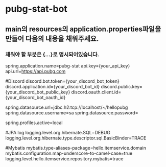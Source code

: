 # pubg-stat-bot

## main의 resources의 application.properties파일을 만들어 다음의 내용을 채워주세요.
### 채워야 할 부분은 {...}로 명시되어있습니다.

spring.application.name=pubg-stat
api.key={your_api_key}
api.url=https://api.pubg.com

#Discord
discord.bot.token={your_discord_bot_token}
discord.application.id={your_discord_bot_id}
discord.public.key={your_discord_bot_public_key}
discord.oauth.client.id={your_discord_bot_oauth_id}


spring.datasource.url=jdbc:h2:tcp://localhost/~/hellopubg
spring.datasource.username=sa
spring.datasource.password=

spring.profiles.active=local

#JPA log
logging.level.org.hibernate.SQL=DEBUG
logging.level.org.hibernate.type.descriptor.sql.BasicBinder=TRACE

#Mybatis
mybatis.type-aliases-package=hello.itemservice.domain
mybatis.configuration.map-underscore-to-camel-case=true
logging.level.hello.itemservice.repository.mybatis=trace